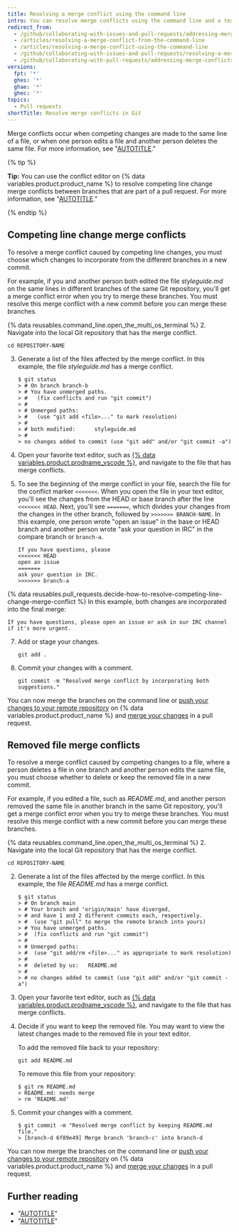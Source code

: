 ```yaml
---
title: Resolving a merge conflict using the command line
intro: You can resolve merge conflicts using the command line and a text editor.
redirect_from:
  - /github/collaborating-with-issues-and-pull-requests/addressing-merge-conflicts/resolving-a-merge-conflict-using-the-command-line
  - /articles/resolving-a-merge-conflict-from-the-command-line
  - /articles/resolving-a-merge-conflict-using-the-command-line
  - /github/collaborating-with-issues-and-pull-requests/resolving-a-merge-conflict-using-the-command-line
  - /github/collaborating-with-pull-requests/addressing-merge-conflicts/resolving-a-merge-conflict-using-the-command-line
versions:
  fpt: '*'
  ghes: '*'
  ghae: '*'
  ghec: '*'
topics:
  - Pull requests
shortTitle: Resolve merge conflicts in Git
---
```

Merge conflicts occur when competing changes are made to the same line of a file, or when one person edits a file and another person deletes the same file. For more information, see "[AUTOTITLE](/pull-requests/collaborating-with-pull-requests/addressing-merge-conflicts/about-merge-conflicts)."

{% tip %}

**Tip:** You can use the conflict editor on {% data variables.product.product_name %} to resolve competing line change merge conflicts between branches that are part of a pull request. For more information, see "[AUTOTITLE](/pull-requests/collaborating-with-pull-requests/addressing-merge-conflicts/resolving-a-merge-conflict-on-github)."

{% endtip %}

## Competing line change merge conflicts

To resolve a merge conflict caused by competing line changes, you must choose which changes to incorporate from the different branches in a new commit.

For example, if you and another person both edited the file _styleguide.md_ on the same lines in different branches of the same Git repository, you'll get a merge conflict error when you try to merge these branches. You must resolve this merge conflict with a new commit before you can merge these branches.

{% data reusables.command_line.open_the_multi_os_terminal %}
2. Navigate into the local Git repository that has the merge conflict.

   ```shell
   cd REPOSITORY-NAME
   ```

3. Generate a list of the files affected by the merge conflict. In this example, the file _styleguide.md_ has a merge conflict.
   
   ```shell
   $ git status
   > # On branch branch-b
   > # You have unmerged paths.
   > #   (fix conflicts and run "git commit")
   > #
   > # Unmerged paths:
   > #   (use "git add <file>..." to mark resolution)
   > #
   > # both modified:      styleguide.md
   > #
   > no changes added to commit (use "git add" and/or "git commit -a")
   ```

4. Open your favorite text editor, such as [{% data variables.product.prodname_vscode %}](https://code.visualstudio.com/), and navigate to the file that has merge conflicts.
5. To see the beginning of the merge conflict in your file, search the file for the conflict marker `<<<<<<<`. When you open the file in your text editor, you'll see the changes from the HEAD or base branch after the line `<<<<<<< HEAD`. Next, you'll see `=======`, which divides your changes from the changes in the other branch, followed by `>>>>>>> BRANCH-NAME`. In this example, one person wrote "open an issue" in the base or HEAD branch and another person wrote "ask your question in IRC" in the compare branch or `branch-a`.

   ```
   If you have questions, please
   <<<<<<< HEAD
   open an issue
   =======
   ask your question in IRC.
   >>>>>>> branch-a
   ```

{% data reusables.pull_requests.decide-how-to-resolve-competing-line-change-merge-conflict %} In this example, both changes are incorporated into the final merge:

   ```shell
   If you have questions, please open an issue or ask in our IRC channel if it's more urgent.
   ```

7. Add or stage your changes.

   ```shell
   git add .
   ```

8. Commit your changes with a comment.

   ```shell
   git commit -m "Resolved merge conflict by incorporating both suggestions."
   ```

You can now merge the branches on the command line or [push your changes to your remote repository](/get-started/using-git/pushing-commits-to-a-remote-repository) on {% data variables.product.product_name %} and [merge your changes](/pull-requests/collaborating-with-pull-requests/incorporating-changes-from-a-pull-request/merging-a-pull-request) in a pull request.

## Removed file merge conflicts

To resolve a merge conflict caused by competing changes to a file, where a person deletes a file in one branch and another person edits the same file, you must choose whether to delete or keep the removed file in a new commit.

For example, if you edited a file, such as _README.md_, and another person removed the same file in another branch in the same Git repository, you'll get a merge conflict error when you try to merge these branches. You must resolve this merge conflict with a new commit before you can merge these branches.

{% data reusables.command_line.open_the_multi_os_terminal %}
2. Navigate into the local Git repository that has the merge conflict.

   ```shell
   cd REPOSITORY-NAME
   ```

2. Generate a list of the files affected by the merge conflict. In this example, the file _README.md_ has a merge conflict.
   
   ```shell
   $ git status
   > # On branch main
   > # Your branch and 'origin/main' have diverged,
   > # and have 1 and 2 different commits each, respectively.
   > #  (use "git pull" to merge the remote branch into yours)
   > # You have unmerged paths.
   > #  (fix conflicts and run "git commit")
   > #
   > # Unmerged paths:
   > #  (use "git add/rm <file>..." as appropriate to mark resolution)
   > #
   > #	deleted by us:   README.md
   > #
   > # no changes added to commit (use "git add" and/or "git commit -a")
   ```

3. Open your favorite text editor, such as [{% data variables.product.prodname_vscode %}](https://code.visualstudio.com/), and navigate to the file that has merge conflicts.
6. Decide if you want to keep the removed file. You may want to view the latest changes made to the removed file in your text editor.

   To add the removed file back to your repository:

   ```shell
   git add README.md
   ```

   To remove this file from your repository:

   ```shell
   $ git rm README.md
   > README.md: needs merge
   > rm 'README.md'
   ```

7. Commit your changes with a comment.

   ```shell
   $ git commit -m "Resolved merge conflict by keeping README.md file."
   > [branch-d 6f89e49] Merge branch 'branch-c' into branch-d
   ```

You can now merge the branches on the command line or [push your changes to your remote repository](/get-started/using-git/pushing-commits-to-a-remote-repository) on {% data variables.product.product_name %} and [merge your changes](/pull-requests/collaborating-with-pull-requests/incorporating-changes-from-a-pull-request/merging-a-pull-request) in a pull request.

## Further reading

- "[AUTOTITLE](/pull-requests/collaborating-with-pull-requests/addressing-merge-conflicts/about-merge-conflicts)"
- "[AUTOTITLE](/pull-requests/collaborating-with-pull-requests/reviewing-changes-in-pull-requests/checking-out-pull-requests-locally)"
